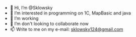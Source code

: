 - 👋 Hi, I’m @Sklowsky
- 👀 I’m interested in programming on 1C, MapBasic and java
- 🌱 I’m working
- 💞️ I’m don't looking to collaborate now
- 📫 Write to me on my e-mail: sklowsky124@gmail.com

<!---
Sklowsky/Sklowsky is a ✨ special ✨ repository because its `README.md` (this file) appears on your GitHub profile.
You can click the Preview link to take a look at your changes.
--->
